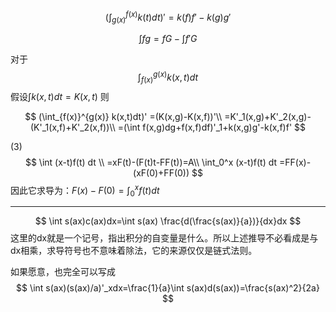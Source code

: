 

$$
(\int_{g(x)}^{f(x)} k(t)dt)'=k(f)f'-k(g)g'
$$

$$
\int fg=fG-\int f'G 
$$


对于
$$
\int_{f(x)}^{g(x)} k(x,t)dt
$$
假设$\int k(x,t)dt=K(x,t)$
则


$$
(\int_{f(x)}^{g(x)} k(x,t)dt)'
=(K(x,g)-K(x,f))'\\
=K'_1(x,g)+K'_2(x,g)-(K'_1(x,f)+K'_2(x,f))\\ 
=(\int f(x,g)dg+f(x,f)df)'_1+k(x,g)g'-k(x,f)f'
$$

(3)
$$
\int (x-t)f(t) dt \\
=xF(t)-(F(t)t-FF(t))=A\\
\int_0^x (x-t)f(t) dt
=FF(x)-(xF(0)+FF(0))
$$
因此它求导为：$F(x)-F(0)=\int^x_0 f(t)dt$


---
$$
\int s(ax)c(ax)dx=\int s(ax) \frac{d(\frac{s(ax)}{a})}{dx}dx
$$
这里的dx就是一个记号，指出积分的自变量是什么。所以上述推导不必看成是与dx相乘，求导符号也不意味着除法，它的来源仅仅是链式法则。

如果愿意，也完全可以写成
$$
\int s(ax)(s(ax)/a)'_xdx=\frac{1}{a}\int s(ax)d(s(ax))=\frac{s(ax)^2}{2a}
$$

